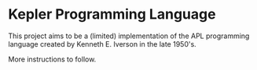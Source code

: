# Kepler Programming Language
This project aims to be a (limited) implementation of the APL programming language created by Kenneth E. Iverson in the late 1950's.

More instructions to follow.